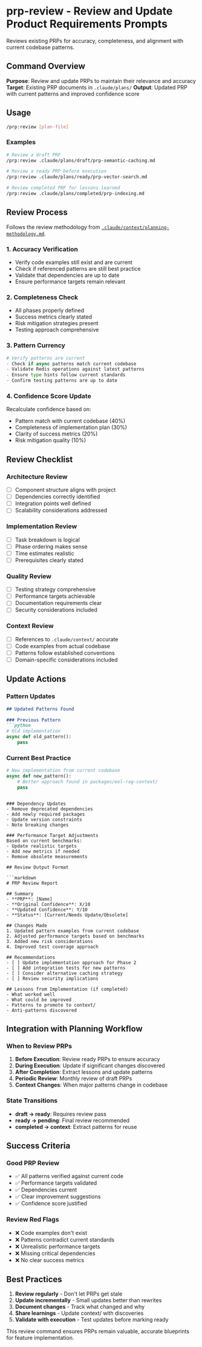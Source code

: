 # prp-review - Review and Update Product Requirements Prompts

Reviews existing PRPs for accuracy, completeness, and alignment with current codebase patterns.

## Command Overview

**Purpose**: Review and update PRPs to maintain their relevance and accuracy
**Target**: Existing PRP documents in `.claude/plans/`
**Output**: Updated PRP with current patterns and improved confidence score

## Usage

```bash
/prp:review [plan-file]
```

### Examples
```bash
# Review a draft PRP
/prp:review .claude/plans/draft/prp-semantic-caching.md

# Review a ready PRP before execution
/prp:review .claude/plans/ready/prp-vector-search.md

# Review completed PRP for lessons learned
/prp:review .claude/plans/completed/prp-indexing.md
```

## Review Process

Follows the review methodology from [`.claude/context/planning-methodology.md`](../../context/planning-methodology.md).

### 1. Accuracy Verification
- Verify code examples still exist and are current
- Check if referenced patterns are still best practice
- Validate that dependencies are up to date
- Ensure performance targets remain relevant

### 2. Completeness Check
- All phases properly defined
- Success metrics clearly stated
- Risk mitigation strategies present
- Testing approach comprehensive

### 3. Pattern Currency
```python
# Verify patterns are current
- Check if async patterns match current codebase
- Validate Redis operations against latest patterns
- Ensure type hints follow current standards
- Confirm testing patterns are up to date
```

### 4. Confidence Score Update
Recalculate confidence based on:
- Pattern match with current codebase (40%)
- Completeness of implementation plan (30%)
- Clarity of success metrics (20%)
- Risk mitigation quality (10%)

## Review Checklist

### Architecture Review
- [ ] Component structure aligns with project
- [ ] Dependencies correctly identified
- [ ] Integration points well defined
- [ ] Scalability considerations addressed

### Implementation Review
- [ ] Task breakdown is logical
- [ ] Phase ordering makes sense
- [ ] Time estimates realistic
- [ ] Prerequisites clearly stated

### Quality Review
- [ ] Testing strategy comprehensive
- [ ] Performance targets achievable
- [ ] Documentation requirements clear
- [ ] Security considerations included

### Context Review
- [ ] References to `.claude/context/` accurate
- [ ] Code examples from actual codebase
- [ ] Patterns follow established conventions
- [ ] Domain-specific considerations included

## Update Actions

### Pattern Updates
```markdown
## Updated Patterns Found

### Previous Pattern
```python
# Old implementation
async def old_pattern():
    pass
```

### Current Best Practice
```python
# New implementation from current codebase
async def new_pattern():
    # Better approach found in packages/eol-rag-context/
    pass
```
```

### Dependency Updates
- Remove deprecated dependencies
- Add newly required packages
- Update version constraints
- Note breaking changes

### Performance Target Adjustments
Based on current benchmarks:
- Update realistic targets
- Add new metrics if needed
- Remove obsolete measurements

## Review Output Format

```markdown
# PRP Review Report

## Summary
- **PRP**: [Name]
- **Original Confidence**: X/10
- **Updated Confidence**: Y/10
- **Status**: [Current/Needs Update/Obsolete]

## Changes Made
1. Updated pattern examples from current codebase
2. Adjusted performance targets based on benchmarks
3. Added new risk considerations
4. Improved test coverage approach

## Recommendations
- [ ] Update implementation approach for Phase 2
- [ ] Add integration tests for new patterns
- [ ] Consider alternative caching strategy
- [ ] Review security implications

## Lessons from Implementation (if completed)
- What worked well
- What could be improved
- Patterns to promote to context/
- Anti-patterns discovered
```

## Integration with Planning Workflow

### When to Review PRPs

1. **Before Execution**: Review ready PRPs to ensure accuracy
2. **During Execution**: Update if significant changes discovered
3. **After Completion**: Extract lessons and update patterns
4. **Periodic Review**: Monthly review of draft PRPs
5. **Context Changes**: When major patterns change in codebase

### State Transitions
- **draft → ready**: Requires review pass
- **ready → pending**: Final review recommended
- **completed → context**: Extract patterns for reuse

## Success Criteria

### Good PRP Review
- ✅ All patterns verified against current code
- ✅ Performance targets validated
- ✅ Dependencies current
- ✅ Clear improvement suggestions
- ✅ Confidence score justified

### Review Red Flags
- ❌ Code examples don't exist
- ❌ Patterns contradict current standards
- ❌ Unrealistic performance targets
- ❌ Missing critical dependencies
- ❌ No clear success metrics

## Best Practices

1. **Review regularly** - Don't let PRPs get stale
2. **Update incrementally** - Small updates better than rewrites
3. **Document changes** - Track what changed and why
4. **Share learnings** - Update context/ with discoveries
5. **Validate with execution** - Test updates before marking ready

This review command ensures PRPs remain valuable, accurate blueprints for feature implementation.